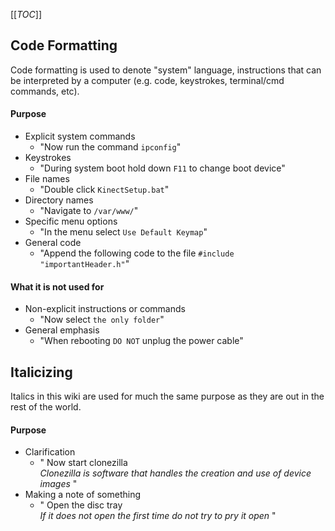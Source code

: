 [[_TOC_]]

## Code Formatting  
Code formatting is used to denote "system" language, instructions that can be interpreted by a computer (e.g. code, keystrokes, terminal/cmd commands, etc).

#### Purpose  
* Explicit system commands  
   * "Now run the command `ipconfig`"
* Keystrokes
   * "During system boot hold down `F11` to change boot device"
* File names
   * "Double click `KinectSetup.bat`"
* Directory names
   * "Navigate to `/var/www/`"
* Specific menu options
   * "In the menu select `Use Default Keymap`"
* General code
   * "Append the following code to the file `#include "importantHeader.h"`"

#### What it is not used for
* Non-explicit instructions or commands
   * "Now select `the only folder`"
* General emphasis
   * "When rebooting `DO NOT` unplug the power cable"

## Italicizing
Italics in this wiki are used for much the same purpose as they are out in the rest of the world.

#### Purpose
* Clarification
   * " Now start clonezilla  
   *Clonezilla is software that handles the creation and use of device images* "
* Making a note of something
   * " Open the disc tray  
   *If it does not open the first time do not try to pry it open* "
